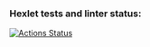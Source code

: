 ### Hexlet tests and linter status:
[![Actions Status](https://github.com/Smol-An/php-project-9/actions/workflows/hexlet-check.yml/badge.svg)](https://github.com/Smol-An/php-project-9/actions)